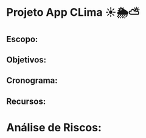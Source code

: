# Projeto App CLima ☀🌦⛅

## Escopo:

## Objetivos:

## Cronograma:

## Recursos:

# Análise de Riscos:
